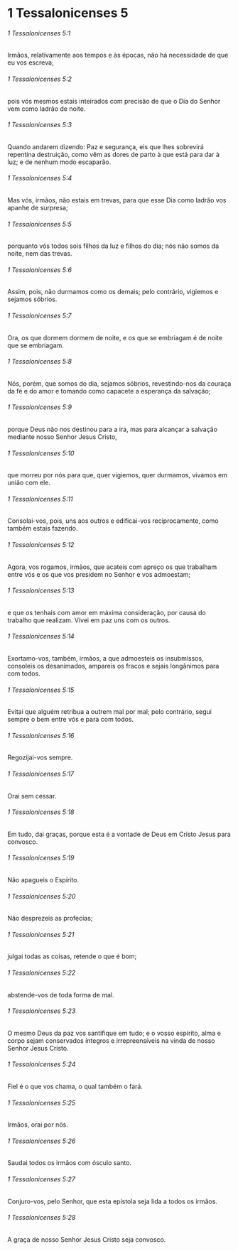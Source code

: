 # 1 Tessalonicenses 5

###### 1 Tessalonicenses 5:1

Irmãos, relativamente aos tempos e às épocas, não há necessidade de que eu vos escreva;

###### 1 Tessalonicenses 5:2

pois vós mesmos estais inteirados com precisão de que o Dia do Senhor vem como ladrão de noite.

###### 1 Tessalonicenses 5:3

Quando andarem dizendo: Paz e segurança, eis que lhes sobrevirá repentina destruição, como vêm as dores de parto à que está para dar à luz; e de nenhum modo escaparão.

###### 1 Tessalonicenses 5:4

Mas vós, irmãos, não estais em trevas, para que esse Dia como ladrão vos apanhe de surpresa;

###### 1 Tessalonicenses 5:5

porquanto vós todos sois filhos da luz e filhos do dia; nós não somos da noite, nem das trevas.

###### 1 Tessalonicenses 5:6

Assim, pois, não durmamos como os demais; pelo contrário, vigiemos e sejamos sóbrios.

###### 1 Tessalonicenses 5:7

Ora, os que dormem dormem de noite, e os que se embriagam é de noite que se embriagam.

###### 1 Tessalonicenses 5:8

Nós, porém, que somos do dia, sejamos sóbrios, revestindo-nos da couraça da fé e do amor e tomando como capacete a esperança da salvação;

###### 1 Tessalonicenses 5:9

porque Deus não nos destinou para a ira, mas para alcançar a salvação mediante nosso Senhor Jesus Cristo,

###### 1 Tessalonicenses 5:10

que morreu por nós para que, quer vigiemos, quer durmamos, vivamos em união com ele.

###### 1 Tessalonicenses 5:11

Consolai-vos, pois, uns aos outros e edificai-vos reciprocamente, como também estais fazendo.

###### 1 Tessalonicenses 5:12

Agora, vos rogamos, irmãos, que acateis com apreço os que trabalham entre vós e os que vos presidem no Senhor e vos admoestam;

###### 1 Tessalonicenses 5:13

e que os tenhais com amor em máxima consideração, por causa do trabalho que realizam. Vivei em paz uns com os outros.

###### 1 Tessalonicenses 5:14

Exortamo-vos, também, irmãos, a que admoesteis os insubmissos, consoleis os desanimados, ampareis os fracos e sejais longânimos para com todos.

###### 1 Tessalonicenses 5:15

Evitai que alguém retribua a outrem mal por mal; pelo contrário, segui sempre o bem entre vós e para com todos.

###### 1 Tessalonicenses 5:16

Regozijai-vos sempre.

###### 1 Tessalonicenses 5:17

Orai sem cessar.

###### 1 Tessalonicenses 5:18

Em tudo, dai graças, porque esta é a vontade de Deus em Cristo Jesus para convosco.

###### 1 Tessalonicenses 5:19

Não apagueis o Espírito.

###### 1 Tessalonicenses 5:20

Não desprezeis as profecias;

###### 1 Tessalonicenses 5:21

julgai todas as coisas, retende o que é bom;

###### 1 Tessalonicenses 5:22

abstende-vos de toda forma de mal.

###### 1 Tessalonicenses 5:23

O mesmo Deus da paz vos santifique em tudo; e o vosso espírito, alma e corpo sejam conservados íntegros e irrepreensíveis na vinda de nosso Senhor Jesus Cristo.

###### 1 Tessalonicenses 5:24

Fiel é o que vos chama, o qual também o fará.

###### 1 Tessalonicenses 5:25

Irmãos, orai por nós.

###### 1 Tessalonicenses 5:26

Saudai todos os irmãos com ósculo santo.

###### 1 Tessalonicenses 5:27

Conjuro-vos, pelo Senhor, que esta epístola seja lida a todos os irmãos.

###### 1 Tessalonicenses 5:28

A graça de nosso Senhor Jesus Cristo seja convosco.

